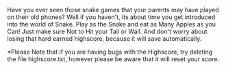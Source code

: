 Have you ever seen those snake games that your parents may have played on their old phones? Well if you haven't, its about time you get introduced into the world of Snake.
Play as the Snake and eat as Many Apples as you Can!
Just make sure Not to Hit your Tail or Wall.
And don't worry about losing that hard earned highscore, because it will save automatically.

*Please Note that if you are having bugs with the Highscore, try deleting the file highscore.txt, however please be aware that it will reset your score.
